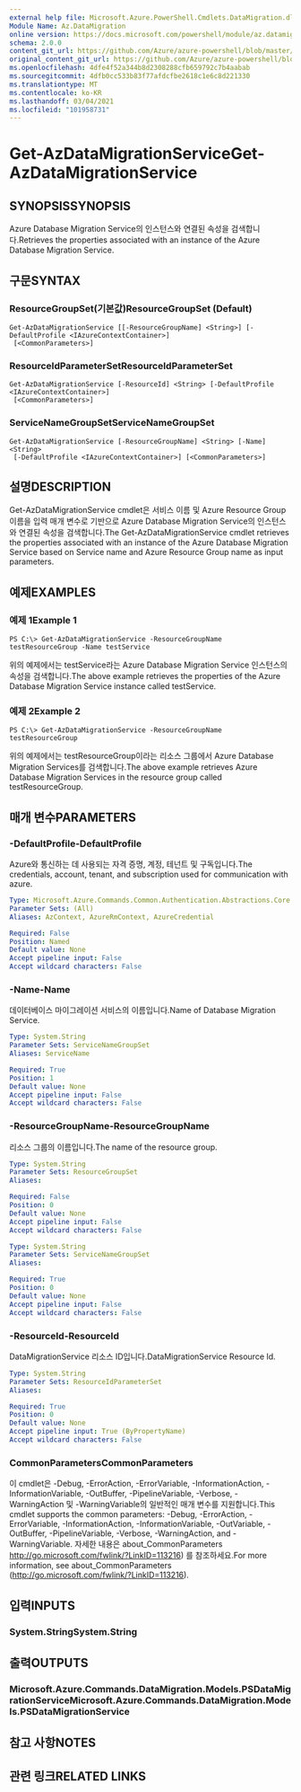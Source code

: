 ```yaml
---
external help file: Microsoft.Azure.PowerShell.Cmdlets.DataMigration.dll-Help.xml
Module Name: Az.DataMigration
online version: https://docs.microsoft.com/powershell/module/az.datamigration/Get-AzDataMigrationService
schema: 2.0.0
content_git_url: https://github.com/Azure/azure-powershell/blob/master/src/DataMigration/DataMigration/help/Get-AzDataMigrationService.md
original_content_git_url: https://github.com/Azure/azure-powershell/blob/master/src/DataMigration/DataMigration/help/Get-AzDataMigrationService.md
ms.openlocfilehash: 4dfe4f52a344b8d2308288cfb659792c7b4aabab
ms.sourcegitcommit: 4dfb0cc533b83f77afdcfbe2618c1e6c8d221330
ms.translationtype: MT
ms.contentlocale: ko-KR
ms.lasthandoff: 03/04/2021
ms.locfileid: "101958731"
---
```

# <span data-ttu-id="c1d7a-101">Get-AzDataMigrationService</span><span class="sxs-lookup"><span data-stu-id="c1d7a-101">Get-AzDataMigrationService</span></span>

## <span data-ttu-id="c1d7a-102">SYNOPSIS</span><span class="sxs-lookup"><span data-stu-id="c1d7a-102">SYNOPSIS</span></span>
<span data-ttu-id="c1d7a-103">Azure Database Migration Service의 인스턴스와 연결된 속성을 검색합니다.</span><span class="sxs-lookup"><span data-stu-id="c1d7a-103">Retrieves the properties associated with an instance of the Azure Database Migration Service.</span></span> 

## <span data-ttu-id="c1d7a-104">구문</span><span class="sxs-lookup"><span data-stu-id="c1d7a-104">SYNTAX</span></span>

### <span data-ttu-id="c1d7a-105">ResourceGroupSet(기본값)</span><span class="sxs-lookup"><span data-stu-id="c1d7a-105">ResourceGroupSet (Default)</span></span>
```
Get-AzDataMigrationService [[-ResourceGroupName] <String>] [-DefaultProfile <IAzureContextContainer>]
 [<CommonParameters>]
```

### <span data-ttu-id="c1d7a-106">ResourceIdParameterSet</span><span class="sxs-lookup"><span data-stu-id="c1d7a-106">ResourceIdParameterSet</span></span>
```
Get-AzDataMigrationService [-ResourceId] <String> [-DefaultProfile <IAzureContextContainer>]
 [<CommonParameters>]
```

### <span data-ttu-id="c1d7a-107">ServiceNameGroupSet</span><span class="sxs-lookup"><span data-stu-id="c1d7a-107">ServiceNameGroupSet</span></span>
```
Get-AzDataMigrationService [-ResourceGroupName] <String> [-Name] <String>
 [-DefaultProfile <IAzureContextContainer>] [<CommonParameters>]
```

## <span data-ttu-id="c1d7a-108">설명</span><span class="sxs-lookup"><span data-stu-id="c1d7a-108">DESCRIPTION</span></span>
<span data-ttu-id="c1d7a-109">Get-AzDataMigrationService cmdlet은 서비스 이름 및 Azure Resource Group 이름을 입력 매개 변수로 기반으로 Azure Database Migration Service의 인스턴스와 연결된 속성을 검색합니다.</span><span class="sxs-lookup"><span data-stu-id="c1d7a-109">The Get-AzDataMigrationService cmdlet retrieves the properties associated with an instance of the Azure Database Migration Service based on Service name and Azure Resource Group name as input parameters.</span></span> 

## <span data-ttu-id="c1d7a-110">예제</span><span class="sxs-lookup"><span data-stu-id="c1d7a-110">EXAMPLES</span></span>

### <span data-ttu-id="c1d7a-111">예제 1</span><span class="sxs-lookup"><span data-stu-id="c1d7a-111">Example 1</span></span>
```
PS C:\> Get-AzDataMigrationService -ResourceGroupName testResourceGroup -Name testService
```

<span data-ttu-id="c1d7a-112">위의 예제에서는 testService라는 Azure Database Migration Service 인스턴스의 속성을 검색합니다.</span><span class="sxs-lookup"><span data-stu-id="c1d7a-112">The above example retrieves the properties of the Azure Database Migration Service instance called testService.</span></span> 

### <span data-ttu-id="c1d7a-113">예제 2</span><span class="sxs-lookup"><span data-stu-id="c1d7a-113">Example 2</span></span>
```
PS C:\> Get-AzDataMigrationService -ResourceGroupName testResourceGroup
```

<span data-ttu-id="c1d7a-114">위의 예제에서는 testResourceGroup이라는 리소스 그룹에서 Azure Database Migration Services를 검색합니다.</span><span class="sxs-lookup"><span data-stu-id="c1d7a-114">The above example retrieves Azure Database Migration Services in the resource group called testResourceGroup.</span></span> 

## <span data-ttu-id="c1d7a-115">매개 변수</span><span class="sxs-lookup"><span data-stu-id="c1d7a-115">PARAMETERS</span></span>

### <span data-ttu-id="c1d7a-116">-DefaultProfile</span><span class="sxs-lookup"><span data-stu-id="c1d7a-116">-DefaultProfile</span></span>
<span data-ttu-id="c1d7a-117">Azure와 통신하는 데 사용되는 자격 증명, 계정, 테넌트 및 구독입니다.</span><span class="sxs-lookup"><span data-stu-id="c1d7a-117">The credentials, account, tenant, and subscription used for communication with azure.</span></span>

```yaml
Type: Microsoft.Azure.Commands.Common.Authentication.Abstractions.Core.IAzureContextContainer
Parameter Sets: (All)
Aliases: AzContext, AzureRmContext, AzureCredential

Required: False
Position: Named
Default value: None
Accept pipeline input: False
Accept wildcard characters: False
```

### <span data-ttu-id="c1d7a-118">-Name</span><span class="sxs-lookup"><span data-stu-id="c1d7a-118">-Name</span></span>
<span data-ttu-id="c1d7a-119">데이터베이스 마이그레이션 서비스의 이름입니다.</span><span class="sxs-lookup"><span data-stu-id="c1d7a-119">Name of Database Migration Service.</span></span>

```yaml
Type: System.String
Parameter Sets: ServiceNameGroupSet
Aliases: ServiceName

Required: True
Position: 1
Default value: None
Accept pipeline input: False
Accept wildcard characters: False
```

### <span data-ttu-id="c1d7a-120">-ResourceGroupName</span><span class="sxs-lookup"><span data-stu-id="c1d7a-120">-ResourceGroupName</span></span>
<span data-ttu-id="c1d7a-121">리소스 그룹의 이름입니다.</span><span class="sxs-lookup"><span data-stu-id="c1d7a-121">The name of the resource group.</span></span>

```yaml
Type: System.String
Parameter Sets: ResourceGroupSet
Aliases:

Required: False
Position: 0
Default value: None
Accept pipeline input: False
Accept wildcard characters: False
```

```yaml
Type: System.String
Parameter Sets: ServiceNameGroupSet
Aliases:

Required: True
Position: 0
Default value: None
Accept pipeline input: False
Accept wildcard characters: False
```

### <span data-ttu-id="c1d7a-122">-ResourceId</span><span class="sxs-lookup"><span data-stu-id="c1d7a-122">-ResourceId</span></span>
<span data-ttu-id="c1d7a-123">DataMigrationService 리소스 ID입니다.</span><span class="sxs-lookup"><span data-stu-id="c1d7a-123">DataMigrationService Resource Id.</span></span>

```yaml
Type: System.String
Parameter Sets: ResourceIdParameterSet
Aliases:

Required: True
Position: 0
Default value: None
Accept pipeline input: True (ByPropertyName)
Accept wildcard characters: False
```

### <span data-ttu-id="c1d7a-124">CommonParameters</span><span class="sxs-lookup"><span data-stu-id="c1d7a-124">CommonParameters</span></span>
<span data-ttu-id="c1d7a-125">이 cmdlet은 -Debug, -ErrorAction, -ErrorVariable, -InformationAction, -InformationVariable, -OutBuffer, -PipelineVariable, -Verbose, -WarningAction 및 -WarningVariable의 일반적인 매개 변수를 지원합니다.</span><span class="sxs-lookup"><span data-stu-id="c1d7a-125">This cmdlet supports the common parameters: -Debug, -ErrorAction, -ErrorVariable, -InformationAction, -InformationVariable, -OutVariable, -OutBuffer, -PipelineVariable, -Verbose, -WarningAction, and -WarningVariable.</span></span> <span data-ttu-id="c1d7a-126">자세한 내용은 about_CommonParameters http://go.microsoft.com/fwlink/?LinkID=113216) 를 참조하세요.</span><span class="sxs-lookup"><span data-stu-id="c1d7a-126">For more information, see about_CommonParameters (http://go.microsoft.com/fwlink/?LinkID=113216).</span></span>

## <span data-ttu-id="c1d7a-127">입력</span><span class="sxs-lookup"><span data-stu-id="c1d7a-127">INPUTS</span></span>

### <span data-ttu-id="c1d7a-128">System.String</span><span class="sxs-lookup"><span data-stu-id="c1d7a-128">System.String</span></span>

## <span data-ttu-id="c1d7a-129">출력</span><span class="sxs-lookup"><span data-stu-id="c1d7a-129">OUTPUTS</span></span>

### <span data-ttu-id="c1d7a-130">Microsoft.Azure.Commands.DataMigration.Models.PSDataMigrationService</span><span class="sxs-lookup"><span data-stu-id="c1d7a-130">Microsoft.Azure.Commands.DataMigration.Models.PSDataMigrationService</span></span>

## <span data-ttu-id="c1d7a-131">참고 사항</span><span class="sxs-lookup"><span data-stu-id="c1d7a-131">NOTES</span></span>

## <span data-ttu-id="c1d7a-132">관련 링크</span><span class="sxs-lookup"><span data-stu-id="c1d7a-132">RELATED LINKS</span></span>
